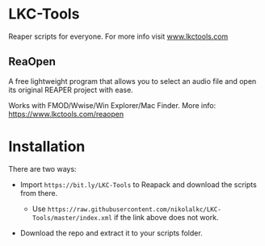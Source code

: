 # LKC-Tools
Reaper scripts for everyone. For more info visit www.lkctools.com

## ReaOpen
A free lightweight program that allows you to select an audio file and open its original REAPER project with ease. 

Works with FMOD/Wwise/Win Explorer/Mac Finder. More info: https://www.lkctools.com/reaopen

# Installation

There are two ways:

 + Import `https://bit.ly/LKC-Tools` to Reapack and download the scripts from there.
 
   + Use `https://raw.githubusercontent.com/nikolalkc/LKC-Tools/master/index.xml` if the link above does not work.

 + Download the repo and extract it to your scripts folder.
